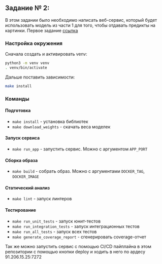 ## Задание № 2:
В этом задании было необходимо написать веб-сервис, который будет использовать модель из части 1 для того, чтобы отдавать предикты на картинки.
Первое задание [ссылка](https://github.com/ArtyomKondakov/multilabel-classification--pipelines)

### Настройка окружения

Сначала создать и активировать venv:

```bash
python3 -m venv venv
. venv/bin/activate
```

Дальше поставить зависимости:

```bash
make install
```
### Команды

#### Подготовка
* `make install` - установка библиотек
* `make download_weights` - скачать веса моделек

#### Запуск сервиса
* `make run_app` - запустить сервис. Можно с аргументом `APP_PORT`

#### Сборка образа
* `make build` - собрать образ. Можно с аргументами `DOCKER_TAG`, `DOCKER_IMAGE`

#### Статический анализ
* `make lint` - запуск линтеров

#### Тестирование
* `make run_unit_tests` - запуск юнит-тестов
* `make run_integration_tests` - запуск интеграционных тестов
* `make run_all_tests` - запуск всех тестов
* `make generate_coverage_report` - сгенерировать coverage-отчет

Так же можно запустить сервис с помощью CI/CD пайплайна в этом репозитории с помощью кнопки deploy и ходить в него по ардесу 91.206.15.25:7272
